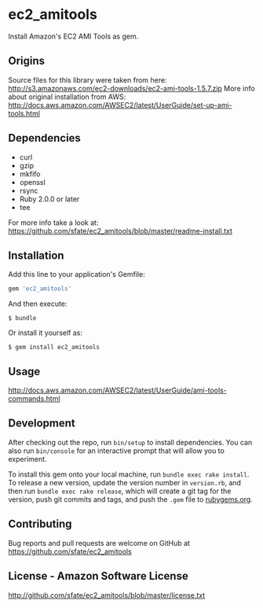 # ec2_amitools

Install Amazon's EC2 AMI Tools as gem.

## Origins

Source files for this library were taken from here: http://s3.amazonaws.com/ec2-downloads/ec2-ami-tools-1.5.7.zip
More info about original installation from AWS: http://docs.aws.amazon.com/AWSEC2/latest/UserGuide/set-up-ami-tools.html

## Dependencies

- curl
- gzip
- mkfifo
- openssl
- rsync
- Ruby 2.0.0 or later
- tee

For more info take a look at: https://github.com/sfate/ec2_amitools/blob/master/readme-install.txt

## Installation

Add this line to your application's Gemfile:

```ruby
gem 'ec2_amitools'
```

And then execute:

    $ bundle

Or install it yourself as:

    $ gem install ec2_amitools

## Usage

http://docs.aws.amazon.com/AWSEC2/latest/UserGuide/ami-tools-commands.html

## Development

After checking out the repo, run `bin/setup` to install dependencies. You can also run `bin/console` for an interactive prompt that will allow you to experiment.

To install this gem onto your local machine, run `bundle exec rake install`. To release a new version, update the version number in `version.rb`, and then run `bundle exec rake release`, which will create a git tag for the version, push git commits and tags, and push the `.gem` file to [rubygems.org](https://rubygems.org).

## Contributing

Bug reports and pull requests are welcome on GitHub at https://github.com/sfate/ec2_amitools

## License - Amazon Software License

http://github.com/sfate/ec2_amitools/blob/master/license.txt
